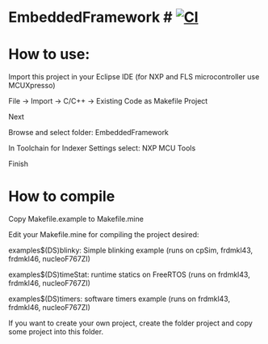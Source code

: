 # EmbeddedFramework # [![CI](https://github.com/EmbeddedFramework/EmbeddedFramework/workflows/CI/badge.svg)](https://github.com/EmbeddedFramework/EmbeddedFramework/actions)

# How to use:

Import this project in your Eclipse IDE (for NXP and FLS microcontroller use MCUXpresso)

File → Import → C/C++ → Existing Code as Makefile Project 

Next

Browse and select folder: EmbeddedFramework

In Toolchain for Indexer Settings select: NXP MCU Tools

Finish

# How to compile

Copy Makefile.example to Makefile.mine

Edit your Makefile.mine for compiling the project desired:

examples$(DS)blinky: Simple blinking example (runs on cpSim, frdmkl43, frdmkl46, nucleoF767ZI)

examples$(DS)timeStat: runtime statics on FreeRTOS (runs on frdmkl43, frdmkl46, nucleoF767ZI)

examples$(DS)timers: software timers example (runs on frdmkl43, frdmkl46, nucleoF767ZI)

If you want to create your own project, create the folder project and copy some project into this folder.

